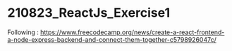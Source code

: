 # 210823_ReactJs_Exercise1
Following : https://www.freecodecamp.org/news/create-a-react-frontend-a-node-express-backend-and-connect-them-together-c5798926047c/
